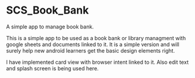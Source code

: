 # SCS_Book_Bank
A simple app to manage book bank.

This is a simple app to be used as a book bank or library managment with google sheets and documents linked to it. It is a simple version and will surely help new android learners get the basic design elements right.

I have implemented card view with browser intent linked to it. Also edit text and splash screen is being used here.
    
